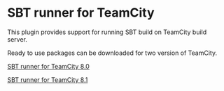 SBT runner for TeamCity
=============

This plugin provides support for running SBT build on TeamCity build server.

Ready to use packages can be downloaded for two version of TeamCity.

[SBT runner for TeamCity 8.0](http://teamcity.jetbrains.com/repository/download/TeamCityPluginsByJetBrains_SbtRunner_TeamcitySbtRunner80/.lastPinned/tc-sbt-runner.zip)

[SBT runner for TeamCity 8.1](http://teamcity.jetbrains.com/repository/download/TeamCityPluginsByJetBrains_SbtRunner_TeamcitSbtRunner/.lastPinned/tc-sbt-runner.zip)